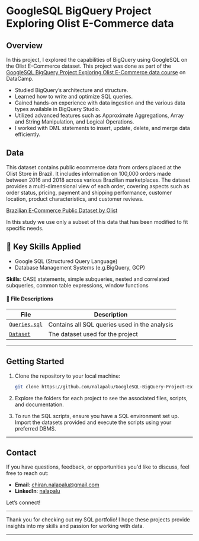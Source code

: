 #  GoogleSQL BigQuery Project Exploring Olist E-Commerce data

## Overview

In this project, I explored the capabilities of BigQuery using GoogleSQL on the Olist E-Commerce dataset. This project was done as part of the [GoogleSQL BigQuery Project Exploring Olist E-Commerce data course](https://www.datacamp.com/completed/statement-of-accomplishment/course/ac778ba342740d77a66b5f82f01358ee04d2a05f) on DataCamp.

- Studied BigQuery’s architecture and structure.
- Learned how to write and optimize SQL queries.
- Gained hands-on experience with data ingestion and the various data types available in BigQuery Studio.
- Utilized advanced features such as Approximate Aggregations, Array and String Manipulation, and Logical Operations.
- I worked with DML statements to insert, update, delete, and merge data efficiently.

## Data

This dataset contains public ecommerce data from orders placed at the Olist Store in Brazil. It includes information on 100,000 orders made between 2016 and 2018 across various Brazilian marketplaces. The dataset provides a multi-dimensional view of each order, covering aspects such as order status, pricing, payment and shipping performance, customer location, product characteristics, and customer reviews.

[Brazilian E-Commerce Public Dataset by Olist](https://www.kaggle.com/datasets/olistbr/brazilian-ecommerce)

In this study we use only a subset of this data that has been modified to fit specific needs. 

## 🧠 Key Skills Applied

- Google SQL (Structured Query Language)
- Database Management Systems (e.g.BigQuery, GCP)

**Skills**: CASE statements, simple subqueries, nested and correlated subqueries, common table expressions, window functions


#### 🧾 File Descriptions
| File | Description |
|------|-------------|
| [`Queries.sql`](https://github.com/nalapalu/SQL_Projects/blob/main/GoogleSQL-BigQuery-Project-Exploring-Olist-E-Commerce-data/Queries.sql) | Contains all SQL queries used in the analysis |
| [`Dataset`]([https://www.kaggle.com/datasets/hugomathien/soccer](https://www.kaggle.com/datasets/olistbr/brazilian-ecommerce)) | The dataset used for the project |

---

## Getting Started

1. Clone the repository to your local machine:
   ```bash
   git clone https://github.com/nalapalu/GoogleSQL-BigQuery-Project-Exploring-Olist-E-Commerce-data
   ```

2. Explore the folders for each project to see the associated files, scripts, and documentation.

3. To run the SQL scripts, ensure you have a SQL environment set up. Import the datasets provided and execute the scripts using your preferred DBMS.

---

## Contact

If you have questions, feedback, or opportunities you'd like to discuss, feel free to reach out:

- **Email**: [chiran.nalapalu@gmail.com](mailto:chiran.nalapalu@gmail.com)
- **LinkedIn**: [nalapalu](https://www.linkedin.com/in/nalapalu/)  

Let’s connect!

---

Thank you for checking out my SQL portfolio! I hope these projects provide insights into my skills and passion for working with data.

---
